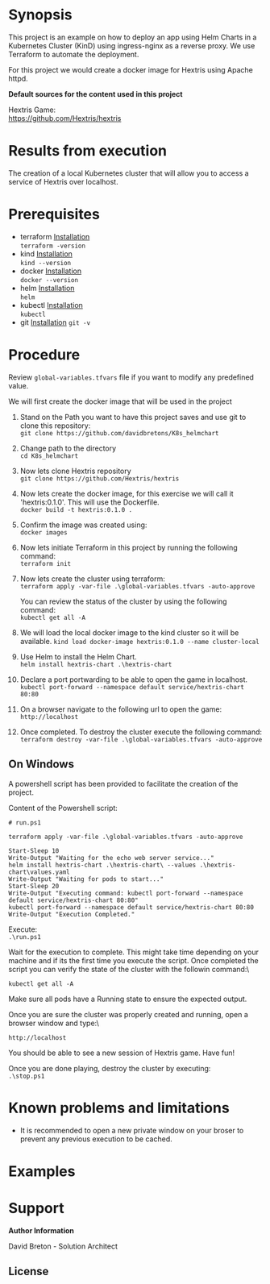 
# Synopsis

This project is an example on how to deploy an app using Helm Charts in a Kubernetes Cluster (KinD) using ingress-nginx as a reverse proxy. We use Terraform to automate the deployment.

For this project we would create a docker image for Hextris using Apache httpd.

**Default sources for the content used in this project**

Hextris Game:\
https://github.com/Hextris/hextris


# Results from execution

The creation of a local Kubernetes cluster that will allow you to access a service of Hextris over localhost. 

# Prerequisites

* terraform [Installation](https://developer.hashicorp.com/terraform/tutorials/aws-get-started/install-cli)\
`terraform -version`
* kind [Installation](https://kind.sigs.k8s.io/docs/user/quick-start/#installation)\
`kind --version`
* docker [Installation](https://docs.docker.com/get-docker/)\
`docker --version`
* helm [Installation](https://helm.sh/docs/intro/install/)\
`helm`
* kubectl [Installation](https://kubernetes.io/docs/tasks/tools/#kubectl)\
`kubectl`
* git [Installation](https://git-scm.com/downloads)
`git -v`

# Procedure

Review `global-variables.tfvars` file if you want to modify any predefined value.

We will first create the docker image that will be used in the project

1) Stand on the Path you want to have this project saves and use git to clone this repository:\
`git clone https://github.com/davidbretons/K8s_helmchart`

2) Change path to the directory\
`cd K8s_helmchart`

3) Now lets clone Hextris repository\
`git clone https://github.com/Hextris/hextris`

4) Now lets create the docker image, for this exercise we will call it 'hextris:0.1.0'. This will use the Dockerfile.\
`docker build -t hextris:0.1.0 .`

5) Confirm the image was created using:\
`docker images`

6) Now lets initiate Terraform in this project by running the following command:\
`terraform init`

7) Now lets create the cluster using terraform:\
`terraform apply -var-file .\global-variables.tfvars -auto-approve`

    You can review the status of the cluster by using the following command:\
    `kubectl get all -A`

8) We will load the local docker image to the kind cluster so it will be available.
`kind load docker-image hextris:0.1.0 --name cluster-local`

9) Use Helm to install the Helm Chart.\
`helm install hextris-chart .\hextris-chart`

10) Declare a port portwarding to be able to open the game in localhost.\
`kubectl port-forward --namespace default service/hextris-chart 80:80`

11) On a browser navigate to the following url to open the game:\
`http://localhost`

11) Once completed. To destroy the cluster execute the following command:\
`terraform destroy -var-file .\global-variables.tfvars -auto-approve`

## On Windows

A powershell script has been provided to facilitate the creation of the project. 

Content of the Powershell script:

```
# run.ps1

terraform apply -var-file .\global-variables.tfvars -auto-approve

Start-Sleep 10
Write-Output "Waiting for the echo web server service..."
helm install hextris-chart .\hextris-chart\ --values .\hextris-chart\values.yaml
Write-Output "Waiting for pods to start..."
Start-Sleep 20
Write-Output "Executing command: kubectl port-forward --namespace default service/hextris-chart 80:80"
kubectl port-forward --namespace default service/hextris-chart 80:80
Write-Output "Execution Completed."
```

Execute: \
`.\run.ps1`

Wait for the execution to complete. This might take time depending on your machine and if its the first time you execute the script. Once completed the script you can verify the state of the cluster with the followin command:\

`kubectl get all -A`

Make sure all pods have a Running state to ensure the expected output.

Once you are sure the cluster was properly created and running, open a browser window and type:\

`http://localhost`

You should be able to see a new session of Hextris game. Have fun!

Once you are done playing, destroy the cluster by executing:\
`.\stop.ps1`


# Known problems and limitations

* It is recommended to open a new private window on your broser to prevent any previous execution to be cached.


# Examples

# Support

**Author Information**

David Breton - Solution Architect

## License

